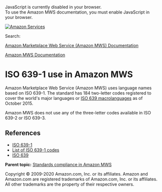 <div id="MWSDX_noscript">

JavaScript is currently disabled in your browser.  
To use the Amazon MWS documentation, you must enable JavaScript in your
browser.

</div>

<div id="MWSDX_divtop">

[![Amazon
Services](https://images-na.ssl-images-amazon.com/images/G/08/mwsportal/fr_FR/amazonservices.gif "Amazon Services")](http://services.amazon.fr)

<div id="MWSDX_search">

<span id="MWSDX_searchlbl">Search:</span>

</div>

  
<span id="MWSDX_titlebar">[Amazon Marketplace Web Service (Amazon MWS)
Documentation](https://developer.amazonservices.fr/gp/mws/docs.html)</span>

</div>

<div id="MWSDX_divbottom">

<div id="MWSDX_divleft">

<div id="MWSDX_toc">

</div>

</div>

<div id="MWSDX_divright">

<div id="MWSDX_content">

<span id="MWSDX_breadcrumbs">[Amazon MWS
Documentation](https://developer.amazonservices.fr/gp/mws/docs.html)</span>

<div id="DG_ISO639-1" class="nested0">

# ISO 639-1 use in <span class="ph">Amazon MWS</span>

<div class="body">

<span class="ph">Amazon Marketplace Web Service (Amazon MWS)</span> uses
language names based on ISO 639-1. The standard has 184 two-letter codes
registered to cover the world's major languages or
<a href="https://en.wikipedia.org/wiki/ISO_639_macrolanguage" class="xref">ISO 639 macrolanguages</a>
as of October 2015.

<span class="ph">Amazon MWS</span> does not use any of the three-letter
codes available in ISO 639-2 or ISO 639-3.

<div id="DG_ISO639-1__639-1References" class="section">

## References

-   <a href="https://en.wikipedia.org/wiki/ISO_639-1" class="xref">ISO 639-1</a>
-   <a href="https://en.wikipedia.org/wiki/List_of_ISO_639-1_codes" class="xref">List of ISO 639-1 codes</a>
-   <a href="http://www.iso.org/iso/home/standards/language_codes.htm" class="xref">ISO 639</a>

</div>

</div>

<div class="related-links">

<div class="familylinks">

<div class="parentlink">

**Parent topic:**
<a href="../dev_guide/DG_StandardsCompliance.md" class="link">Standards compliance in Amazon MWS</a>

</div>

</div>

</div>

</div>

<div id="MWSDX_footer">

Copyright © 2009-2020 Amazon.com, Inc. or its affiliates. Amazon and
Amazon.com are registered trademarks of Amazon.com, Inc. or its
affiliates. All other trademarks are the property of their respective
owners.

</div>

</div>

</div>

<div style="clear: both;">

</div>

</div>
